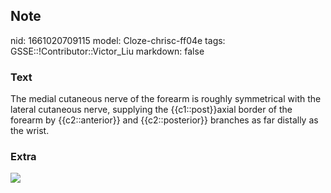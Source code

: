 ## Note
nid: 1661020709115
model: Cloze-chrisc-ff04e
tags: GSSE::!Contributor::Victor_Liu
markdown: false

### Text
The medial cutaneous nerve of the forearm is roughly symmetrical with the lateral cutaneous nerve, supplying the {{c1::post}}axial border of the forearm by {{c2::anterior}} and {{c2::posterior}} branches as far distally as the wrist.

### Extra
<img src=
"2-Figure1-1-11316a883a049afa12774acb9c2b9703ae45029c.png">
